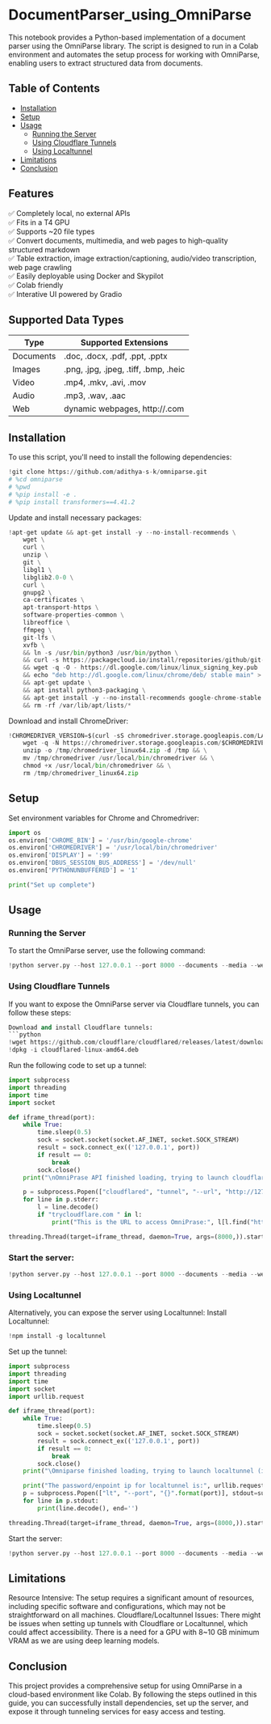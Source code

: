 # DocumentParser_using_OmniParse

This notebook provides a Python-based implementation of a document parser using the OmniParse library. The script is designed to run in a Colab environment and automates the setup process for working with OmniParse, enabling users to extract structured data from documents.

## Table of Contents

- [Installation](#installation)
- [Setup](#setup)
- [Usage](#usage)
  - [Running the Server](#running-the-server)
  - [Using Cloudflare Tunnels](#using-cloudflare-tunnels)
  - [Using Localtunnel](#using-localtunnel)
- [Limitations](#limitations)
- [Conclusion](#conclusion)


## Features
✅ Completely local, no external APIs  \
✅ Fits in a T4 GPU \
✅ Supports ~20 file types  \
✅ Convert documents, multimedia, and web pages to high-quality structured markdown  \
✅ Table extraction, image extraction/captioning, audio/video transcription, web page crawling  \
✅ Easily deployable using Docker and Skypilot  \
✅ Colab friendly  \
✅ Interative UI powered by Gradio  

## Supported Data Types

| Type      | Supported Extensions                                |
|-----------|-----------------------------------------------------|
| Documents | .doc, .docx, .pdf, .ppt, .pptx                      |
| Images    | .png, .jpg, .jpeg, .tiff, .bmp, .heic               |
| Video     | .mp4, .mkv, .avi, .mov                              |
| Audio     | .mp3, .wav, .aac                                    |
| Web       | dynamic webpages, http://<anything>.com             |

## Installation

To use this script, you'll need to install the following dependencies:

```python
!git clone https://github.com/adithya-s-k/omniparse.git
# %cd omniparse
# %pwd
# %pip install -e .
# %pip install transformers==4.41.2
```
Update and install necessary packages:
```python
!apt-get update && apt-get install -y --no-install-recommends \
    wget \
    curl \
    unzip \
    git \
    libgl1 \
    libglib2.0-0 \
    curl \
    gnupg2 \
    ca-certificates \
    apt-transport-https \
    software-properties-common \
    libreoffice \
    ffmpeg \
    git-lfs \
    xvfb \
    && ln -s /usr/bin/python3 /usr/bin/python \
    && curl -s https://packagecloud.io/install/repositories/github/git-lfs/script.deb.sh | bash \
    && wget -q -O - https://dl.google.com/linux/linux_signing_key.pub | apt-key add - \
    && echo "deb http://dl.google.com/linux/chrome/deb/ stable main" > /etc/apt/sources.list.d/google-chrome.list \
    && apt-get update \
    && apt install python3-packaging \
    && apt-get install -y --no-install-recommends google-chrome-stable \
    && rm -rf /var/lib/apt/lists/*
```
Download and install ChromeDriver:
```python
!CHROMEDRIVER_VERSION=$(curl -sS chromedriver.storage.googleapis.com/LATEST_RELEASE) && \
    wget -q -N https://chromedriver.storage.googleapis.com/$CHROMEDRIVER_VERSION/chromedriver_linux64.zip -P /tmp && \
    unzip -o /tmp/chromedriver_linux64.zip -d /tmp && \
    mv /tmp/chromedriver /usr/local/bin/chromedriver && \
    chmod +x /usr/local/bin/chromedriver && \
    rm /tmp/chromedriver_linux64.zip
```
## Setup
Set environment variables for Chrome and Chromedriver:
```python
import os
os.environ['CHROME_BIN'] = '/usr/bin/google-chrome'
os.environ['CHROMEDRIVER'] = '/usr/local/bin/chromedriver'
os.environ['DISPLAY'] = ':99'
os.environ['DBUS_SESSION_BUS_ADDRESS'] = '/dev/null'
os.environ['PYTHONUNBUFFERED'] = '1'

print("Set up complete")
```
## Usage
### Running the Server
To start the OmniParse server, use the following command:
```python
!python server.py --host 127.0.0.1 --port 8000 --documents --media --web
```
### Using Cloudflare Tunnels
If you want to expose the OmniParse server via Cloudflare tunnels, you can follow these steps:
```python
Download and install Cloudflare tunnels:
```python
!wget https://github.com/cloudflare/cloudflared/releases/latest/download/cloudflared-linux-amd64.deb
!dpkg -i cloudflared-linux-amd64.deb
```
Run the following code to set up a tunnel:
```python
import subprocess
import threading
import time
import socket

def iframe_thread(port):
    while True:
        time.sleep(0.5)
        sock = socket.socket(socket.AF_INET, socket.SOCK_STREAM)
        result = sock.connect_ex(('127.0.0.1', port))
        if result == 0:
            break
        sock.close()
    print("\nOmniPrase API finished loading, trying to launch cloudflared (if it gets stuck here cloudflared is having issues)\n")

    p = subprocess.Popen(["cloudflared", "tunnel", "--url", "http://127.0.0.1:{}".format(port)], stdout=subprocess.PIPE, stderr=subprocess.PIPE)
    for line in p.stderr:
        l = line.decode()
        if "trycloudflare.com " in l:
            print("This is the URL to access OmniPrase:", l[l.find("http"):], end='')

threading.Thread(target=iframe_thread, daemon=True, args=(8000,)).start()
```
### Start the server:
```python
!python server.py --host 127.0.0.1 --port 8000 --documents --media --web
```
### Using Localtunnel
Alternatively, you can expose the server using Localtunnel:
Install Localtunnel:
```python
!npm install -g localtunnel
```
Set up the tunnel:
```python
import subprocess
import threading
import time
import socket
import urllib.request

def iframe_thread(port):
    while True:
        time.sleep(0.5)
        sock = socket.socket(socket.AF_INET, socket.SOCK_STREAM)
        result = sock.connect_ex(('127.0.0.1', port))
        if result == 0:
            break
        sock.close()
    print("\Omniparse finished loading, trying to launch localtunnel (if it gets stuck here localtunnel is having issues)\n")

    print("The password/enpoint ip for localtunnel is:", urllib.request.urlopen('https://ipv4.icanhazip.com').read().decode('utf8').strip("\n"))
    p = subprocess.Popen(["lt", "--port", "{}".format(port)], stdout=subprocess.PIPE)
    for line in p.stdout:
        print(line.decode(), end='')

threading.Thread(target=iframe_thread, daemon=True, args=(8000,)).start()
```
Start the server:
```python
!python server.py --host 127.0.0.1 --port 8000 --documents --media --web
```
## Limitations
Resource Intensive: The setup requires a significant amount of resources, including specific software and configurations, which may not be straightforward on all machines.
Cloudflare/Localtunnel Issues: There might be issues when setting up tunnels with Cloudflare or Localtunnel, which could affect accessibility.
There is a need for a GPU with 8~10 GB minimum VRAM as we are using deep learning models.
## Conclusion
This project provides a comprehensive setup for using OmniParse in a cloud-based environment like Colab. 
By following the steps outlined in this guide, you can successfully install dependencies, set up the server, and expose it through tunneling services for easy access and testing.
